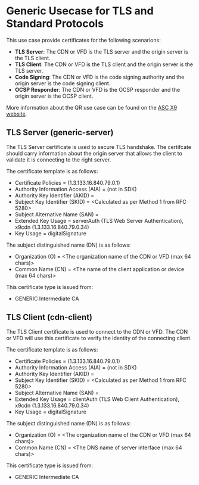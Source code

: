 # Generic Usecase for TLS and Standard Protocols

This use case provide certificates for the following scenarions:

- **TLS Server**: The CDN or VFD is the TLS server and the origin server is the TLS client.
- **TLS Client**: The CDN or VFD is the TLS client and the origin server is the TLS server.
- **Code Signing**: The CDN or VFD is the code signing authority and the origin server is the code signing client.
- **OCSP Responder**: The CDN or VFD is the OCSP responder and the origin server is the OCSP client.

More information about the QR use case can be found on the [ASC X9 website](https://x9.org/).

## TLS Server (generic-server)

The TLS Server certificate is used to secure TLS handshake. The certifcate should carry information
about the origin server that allows the client to validate it is connecting to the right server.

The certificate template is as follows:

- Certificate Policies = <x9pki-cp> (1.3.133.16.840.79.0.1)
- Authority Information Access (AIA) = <OCSP and caIssuers URLs> (not in SDK)
- Authority Key Identifier (AKID) = <Copy of the Issuer SKID>
- Subject Key Identifier (SKID) = <Calculated as per Method 1 from RFC 5280>
- Subject Alternative Name (SAN) = <DNS names of the CDN or VFD>
- Extended Key Usage = serverAuth (TLS Web Server Authentication), x9cdn (1.3.133.16.840.79.0.34)
- Key Usage = digitalSignature

The subject distinguished name (DN) is as follows:
- Organization (O) = <The organization name of the CDN or VFD (max 64 chars)>
- Common Name (CN) = <The name of the client application or device (max 64 chars)>

This certificate type is issued from:
- GENERIC Intermediate CA

## TLS Client (cdn-client)

The TLS Client certificate is used to connect to the CDN or VFD. The CDN or VFD will use
this certificate to verify the identity of the connecting client.

The certificate template is as follows:

- Certificate Policies = <x9pki-cp> (1.3.133.16.840.79.0.1)
- Authority Information Access (AIA) = <OCSP and caIssuers URLs> (not in SDK)
- Authority Key Identifier (AKID) = <Copy of the Issuer SKID>
- Subject Key Identifier (SKID) = <Calculated as per Method 1 from RFC 5280>
- Subject Alternative Name (SAN) = <DNS names of the CDN or VFD>
- Extended Key Usage = clientAuth (TLS Web Client Authentication), x9cdn (1.3.133.16.840.79.0.34)
- Key Usage = digitalSignature

The subject distinguished name (DN) is as follows:
- Organization (O) = <The organization name of the CDN or VFD (max 64 chars)>
- Common Name (CN) = <The DNS name of server interface (max 64 chars)>

This certificate type is issued from:
- GENERIC Intermediate CA